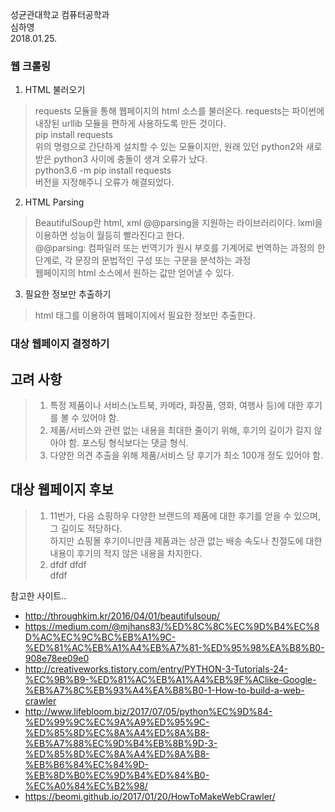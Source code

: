 성균관대학교 컴퓨터공학과  
심하영  
2018.01.25.  
  

### 웹 크롤링

1. HTML 불러오기
> requests 모듈을 통해 웹페이지의 html 소스를 불러온다. requests는 파이썬에 내장된 urllib 모듈을 편하게 사용하도록 만든 것이다.</br>
> pip install requests </br>
> 위의 명령으로 간단하게 설치할 수 있는 모듈이지만, 원래 있던 python2와 새로 받은 python3 사이에 충돌이 생겨 오류가 났다. </br>
> python3.6 -m pip install requests </br>
> 버전을 지정해주니 오류가 해결되었다.

2. HTML Parsing
> BeautifulSoup란 html, xml @@parsing을 지원하는 라이브러리이다. lxml을 이용하면 성능이 월등히 빨라진다고 한다.</br>
> @@parsing: 컴파일러 또는 번역기가 원시 부호를 기계어로 번역하는 과정의 한 단계로, 각 문장의 문법적인 구성 또는 구문을 분석하는 과정 <br>
> 웹페이지의 html 소스에서 원하는 값만 얻어낼 수 있다.

3. 필요한 정보만 추출하기
> html 태그를 이용하여 웹페이지에서 필요한 정보만 추출한다.</br>


### 대상 웹페이지 결정하기

## 고려 사항
> 1) 특정 제품이나 서비스(노트북, 카메라, 화장품, 영화, 여행사 등)에 대한 후기를 볼 수 있어야 함.
> 2) 제품/서비스와 관련 없는 내용을 최대한 줄이기 위해, 후기의 길이가 길지 않아야 함. 포스팅 형식보다는 댓글 형식.
> 3) 다양한 의견 추출을 위해 제품/서비스 당 후기가 최소 100개 정도 있어야 함.

## 대상 웹페이지 후보
> 1) 11번가, 다음 쇼핑하우
> 다양한 브랜드의 제품에 대한 후기를 얻을 수 있으며, 그 길이도 적당하다. </br>
> 하지만 쇼핑몰 후기이니만큼 제품과는 상관 없는 배송 속도나 친절도에 대한 내용이 후기의 적지 않은 내용을 차지한다.
> 2) dfdf
> dfdf </br>
> dfdf 



참고한 사이트..
- http://throughkim.kr/2016/04/01/beautifulsoup/
- https://medium.com/@mjhans83/%ED%8C%8C%EC%9D%B4%EC%8D%AC%EC%9C%BC%EB%A1%9C-%ED%81%AC%EB%A1%A4%EB%A7%81-%ED%95%98%EA%B8%B0-908e78ee09e0
- http://creativeworks.tistory.com/entry/PYTHON-3-Tutorials-24-%EC%9B%B9-%ED%81%AC%EB%A1%A4%EB%9F%AClike-Google-%EB%A7%8C%EB%93%A4%EA%B8%B0-1-How-to-build-a-web-crawler
- http://www.lifebloom.biz/2017/07/05/python%EC%9D%84-%ED%99%9C%EC%9A%A9%ED%95%9C-%ED%85%8D%EC%8A%A4%ED%8A%B8-%EB%A7%88%EC%9D%B4%EB%8B%9D-3-%ED%85%8D%EC%8A%A4%ED%8A%B8-%EB%B6%84%EC%84%9D-%EB%8D%B0%EC%9D%B4%ED%84%B0-%EC%A0%84%EC%B2%98/
- https://beomi.github.io/2017/01/20/HowToMakeWebCrawler/

